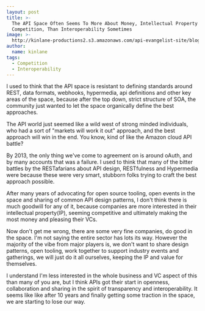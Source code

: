 ```yaml
---
layout: post
title: >-
  The API Space Often Seems To More About Money, Intellectual Property and
  Competition, Than Interoperability Sometimes
image: >-
  http://kinlane-productions2.s3.amazonaws.com/api-evangelist-site/blog/bw-greed.png
author:
  name: kinlane
tags:
  - Competition
  - Interoperability
---
```

I used to think that the API space is resistant to defining standards around REST, data formats, webhooks, hypermedia, api definitions and other key areas of the space, because after the top down, strict structure of SOA, the community just wanted to let the space organically define the best approaches.

The API world just seemed like a wild west of strong minded individuals, who had a sort of "markets will work it out" approach, and the best approach will win in the end. You know, kind of like the Amazon cloud API battle?

By 2013, the only thing we've come to agreement on is around oAuth, and by many accounts that was a failure. I used to think that many of the bitter battles by the RESTafarians about API design, RESTfulness and Hypermedia were because these were very smart, stubborn folks trying to craft the best approach possible.

After many years of advocating for open source tooling, open events in the space and sharing of common API design patterns, I don't think there is much goodwill for any of it, because companies are more interested in their intellectual property(IP), seeming competitive and ultimately making the most money and pleasing their VCs.

Now don't get me wrong, there are some very fine companies, do good in the space. I'm not saying the entire sector has lots its way. However the majority of the vibe from major players is, we don't want to share design patterns, open tooling, work together to support industry events and gatherings, we will just do it all ourselves, keeping the IP and value for themselves.

I understand I'm less interested in the whole business and VC aspect of this than many of you are, but I think APIs got their start in openness, collaboration and sharing in the spirit of transparency and interoperability. It seems like like after 10 years and finally getting some traction in the space, we are starting to lose our way.